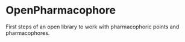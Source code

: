 # OpenPharmacophore
First steps of an open library to work with pharmacophoric points and pharmacophores.
